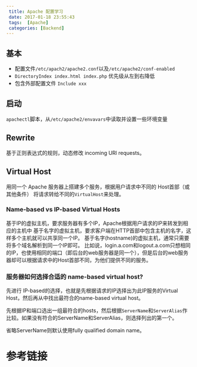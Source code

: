```yaml
---
 title: Apache 配置学习
 date: 2017-01-18 23:55:43
 tags:  [Apache]
 categories: [Backend]
---
```


## 基本

- 配置文件`/etc/apach2/apache2.conf`以及`/etc/apache2/conf-enabled`
- `DirectoryIndex index.html index.php` 优先级从左到右降低
- 包含外部配置文件 `Include xxx`

## 启动

`apachectl`脚本，从`/etc/apache2/envavars`中读取并设置一些环境变量



## Rewrite

基于正则表达式的规则，动态修改 incoming URl requests。

## Virtual Host

用同一个 Apache 服务器上搭建多个服务，根据用户请求中不同的 Host首部（或其他条件） 将请求转给不同的`VirtualHost`来处理。

### Name-based vs IP-based Virtual Hosts

基于IP的虚拟主机，要求服务器有多个IP，Apache根据用户请求的IP来转发到相应的主机中
基于名字的虚拟主机，要求客户端在HTTP首部中包含主机的名字，这样多个主机就可以共享同一个IP。
基于名字(hostname)的虚拟主机，通常只需要将多个域名解析到同一个IP即可。
比如说，login.a.com和logout.a.com只想相同的IP，也使用相同的端口（即后台的web服务器是同一个），但是后台的web服务器却可以根据请求中的Host首部不同，为他们提供不同的服务。

### 服务器如何选择合适的 name-based virtual host?

先进行 IP-based的选择，也就是先根据请求的IP选择出为此IP服务的Virtual Host，然后再从中找出最符合的name-based virtual host。

先根据IP和端口选出一组最符合的hosts，然后根据`ServerName`和`ServerAlias`作比较。如果没有符合的ServerName和ServerAlias，则选择列出的第一个。

省略ServerName则默认使用fully qualified domain name。





# 参考链接

[](https://httpd.apache.org/docs/2.4/vhosts/name-based.html)